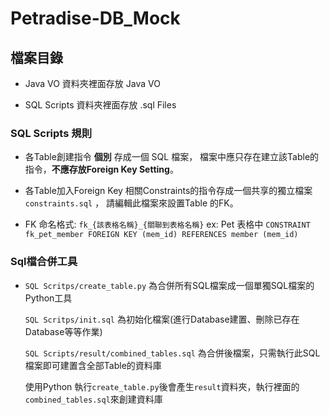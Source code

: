 # Petradise-DB_Mock

## 檔案目錄

* Java VO 資料夾裡面存放 Java VO

* SQL Scripts 資料夾裡面存放 .sql Files

### SQL Scripts 規則

- 各Table創建指令 **個別** 存成一個 SQL 檔案，
  檔案中應只存在建立該Table的指令，**不應存放Foreign Key Setting**。 
 
- 各Table加入Foreign Key 相關Constraints的指令存成一個共享的獨立檔案 `constraints.sql` ，
  請編輯此檔案來設置Table 的FK。

- FK 命名格式: `fk_{該表格名稱}_{關聯到表格名稱}`
  ex: Pet 表格中 `CONSTRAINT fk_pet_member FOREIGN KEY (mem_id) REFERENCES member (mem_id) `
  
### Sql檔合併工具

- `SQL Scritps/create_table.py` 為合併所有SQL檔案成一個單獨SQL檔案的Python工具
  
  `SQL Scritps/init.sql` 為初始化檔案(進行Database建置、刪除已存在Database等等作業)

  `SQL Scripts/result/combined_tables.sql` 為合併後檔案，只需執行此SQL檔案即可建置含全部Table的資料庫

  使用Python 執行`create_table.py`後會產生`result`資料夾，執行裡面的`combined_tables.sql`來創建資料庫
  
